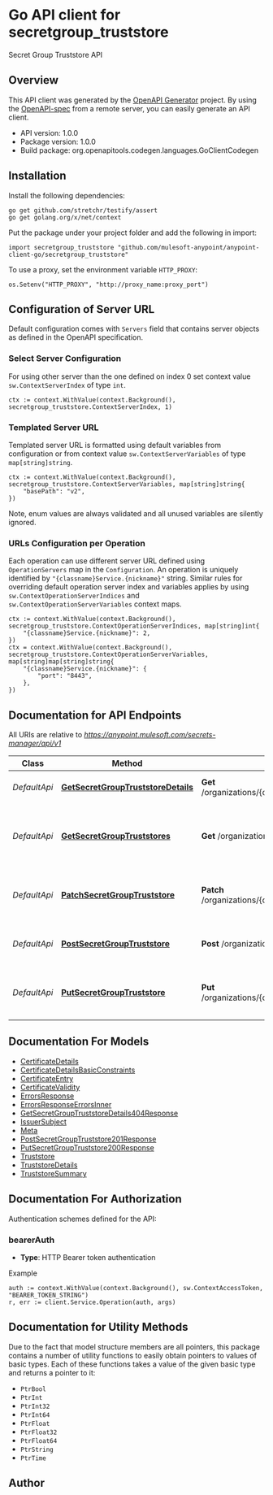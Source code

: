 # Go API client for secretgroup_truststore

Secret Group Truststore API

## Overview
This API client was generated by the [OpenAPI Generator](https://openapi-generator.tech) project.  By using the [OpenAPI-spec](https://www.openapis.org/) from a remote server, you can easily generate an API client.

- API version: 1.0.0
- Package version: 1.0.0
- Build package: org.openapitools.codegen.languages.GoClientCodegen

## Installation

Install the following dependencies:

```shell
go get github.com/stretchr/testify/assert
go get golang.org/x/net/context
```

Put the package under your project folder and add the following in import:

```golang
import secretgroup_truststore "github.com/mulesoft-anypoint/anypoint-client-go/secretgroup_truststore"
```

To use a proxy, set the environment variable `HTTP_PROXY`:

```golang
os.Setenv("HTTP_PROXY", "http://proxy_name:proxy_port")
```

## Configuration of Server URL

Default configuration comes with `Servers` field that contains server objects as defined in the OpenAPI specification.

### Select Server Configuration

For using other server than the one defined on index 0 set context value `sw.ContextServerIndex` of type `int`.

```golang
ctx := context.WithValue(context.Background(), secretgroup_truststore.ContextServerIndex, 1)
```

### Templated Server URL

Templated server URL is formatted using default variables from configuration or from context value `sw.ContextServerVariables` of type `map[string]string`.

```golang
ctx := context.WithValue(context.Background(), secretgroup_truststore.ContextServerVariables, map[string]string{
	"basePath": "v2",
})
```

Note, enum values are always validated and all unused variables are silently ignored.

### URLs Configuration per Operation

Each operation can use different server URL defined using `OperationServers` map in the `Configuration`.
An operation is uniquely identified by `"{classname}Service.{nickname}"` string.
Similar rules for overriding default operation server index and variables applies by using `sw.ContextOperationServerIndices` and `sw.ContextOperationServerVariables` context maps.

```golang
ctx := context.WithValue(context.Background(), secretgroup_truststore.ContextOperationServerIndices, map[string]int{
	"{classname}Service.{nickname}": 2,
})
ctx = context.WithValue(context.Background(), secretgroup_truststore.ContextOperationServerVariables, map[string]map[string]string{
	"{classname}Service.{nickname}": {
		"port": "8443",
	},
})
```

## Documentation for API Endpoints

All URIs are relative to *https://anypoint.mulesoft.com/secrets-manager/api/v1*

Class | Method | HTTP request | Description
------------ | ------------- | ------------- | -------------
*DefaultApi* | [**GetSecretGroupTruststoreDetails**](docs/DefaultApi.md#getsecretgrouptruststoredetails) | **Get** /organizations/{orgId}/environments/{envId}/secretGroups/{secretGroupId}/truststores/{secretId} | Retrieve truststore details
*DefaultApi* | [**GetSecretGroupTruststores**](docs/DefaultApi.md#getsecretgrouptruststores) | **Get** /organizations/{orgId}/environments/{envId}/secretGroups/{secretGroupId}/truststores | Retrieves a secret-groups&#39; collection of truststores.
*DefaultApi* | [**PatchSecretGroupTruststore**](docs/DefaultApi.md#patchsecretgrouptruststore) | **Patch** /organizations/{orgId}/environments/{envId}/secretGroups/{secretGroupId}/truststores/{secretId} | Update a given secret-group truststore
*DefaultApi* | [**PostSecretGroupTruststore**](docs/DefaultApi.md#postsecretgrouptruststore) | **Post** /organizations/{orgId}/environments/{envId}/secretGroups/{secretGroupId}/truststores | Create a secret-groups&#39; truststore.
*DefaultApi* | [**PutSecretGroupTruststore**](docs/DefaultApi.md#putsecretgrouptruststore) | **Put** /organizations/{orgId}/environments/{envId}/secretGroups/{secretGroupId}/truststores/{secretId} | Update a given secret-group truststore


## Documentation For Models

 - [CertificateDetails](docs/CertificateDetails.md)
 - [CertificateDetailsBasicConstraints](docs/CertificateDetailsBasicConstraints.md)
 - [CertificateEntry](docs/CertificateEntry.md)
 - [CertificateValidity](docs/CertificateValidity.md)
 - [ErrorsResponse](docs/ErrorsResponse.md)
 - [ErrorsResponseErrorsInner](docs/ErrorsResponseErrorsInner.md)
 - [GetSecretGroupTruststoreDetails404Response](docs/GetSecretGroupTruststoreDetails404Response.md)
 - [IssuerSubject](docs/IssuerSubject.md)
 - [Meta](docs/Meta.md)
 - [PostSecretGroupTruststore201Response](docs/PostSecretGroupTruststore201Response.md)
 - [PutSecretGroupTruststore200Response](docs/PutSecretGroupTruststore200Response.md)
 - [Truststore](docs/Truststore.md)
 - [TruststoreDetails](docs/TruststoreDetails.md)
 - [TruststoreSummary](docs/TruststoreSummary.md)


## Documentation For Authorization


Authentication schemes defined for the API:
### bearerAuth

- **Type**: HTTP Bearer token authentication

Example

```golang
auth := context.WithValue(context.Background(), sw.ContextAccessToken, "BEARER_TOKEN_STRING")
r, err := client.Service.Operation(auth, args)
```


## Documentation for Utility Methods

Due to the fact that model structure members are all pointers, this package contains
a number of utility functions to easily obtain pointers to values of basic types.
Each of these functions takes a value of the given basic type and returns a pointer to it:

* `PtrBool`
* `PtrInt`
* `PtrInt32`
* `PtrInt64`
* `PtrFloat`
* `PtrFloat32`
* `PtrFloat64`
* `PtrString`
* `PtrTime`

## Author



